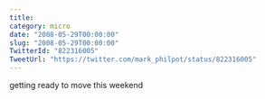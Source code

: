 ```yaml
---
title: 
category: micro
date: "2008-05-29T00:00:00"
slug: "2008-05-29T00:00:00"
TwitterId: "822316005"
TweetUrl: "https://twitter.com/mark_philpot/status/822316005"
---
```


getting ready to move this weekend
